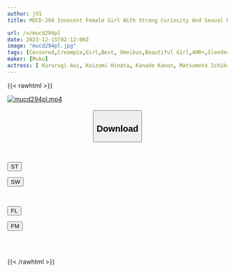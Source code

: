 ```yaml
---
author: j91
title: MUCD-294 Innocent Female Girl With Strong Curiosity And Sexual Desire. 13 People, 4 Hours.

url: /v/mucd294pl
date: 2023-12-15T02:12:00Z
image: "mucd294pl.jpg"
tags: [Censored,Creampie,Girl,Best, Omnibus,Beautiful Girl,4HR+,Slender	 ]
maker: [Muku]
actress: [ Kururugi Aoi, Koizumi Hinata, Kanade Kanon, Matsumoto Ichika, Shiraishi Kanna, Ishihara Nozomi, Kudou Rara , Yokomiya Nanami, Horinaka Mirai, Natsumi Yurika]
---
```



{{< rawhtml >}}

<div class="video" data-videoid="3x2Xmapg9GudJlV">
    <a href="javascript:;">
        <img src="/v/mucd294pl/mucd294pl.jpg" width="WIDTH" height="HEIGHT" alt="mucd294pl.mp4" loading="lazy">
    </a>
</div>

<script type="text/javascript" src="https://j91.asia/asset/on-demand-st.js"></script>

<br>
  <link rel="stylesheet" href="https://j91.asia/asset/bs5.css">
  
  <center>
  <button class="btn btn-primary" type="button" data-bs-toggle="collapse" data-bs-target=".multi-collapse" aria-expanded="false" aria-controls="multiCollapseExample1 multiCollapseExample2"><h2>Download</h2></button></center>
</p>
<div class="row">
  <div class="col">
    <div class="collapse multi-collapse" id="multiCollapseExample1">
      <div class="card card-body">
	      	      <br>
<div class="buttons">  
<p><a href="https://streamtape.to/v/3x2Xmapg9GudJlV" target="_blank"><button class="btn-hover color-3"><i class="fa fa-download"></i> ST</button></a></p>
<p><a href="https://flaswish.com/q1vxbvwnyhf5" target="_blank"><button class="btn-hover color-2"><i class="fa fa-download"></i> SW</button></a></p></div>
    </div>
  </div>
</div>
  <div class="col">
    <div class="collapse multi-collapse" id="multiCollapseExample2">
      <div class="card card-body">
	      <br>
<div class="buttons">
<p><a href="javascript:;" target="_blank"><button class="btn-hover color-9"><i class="fa fa-download"></i> FL</button></a></p>
<p><a href="javascript:;" target="_blank"><button class="btn-hover color-8"><i class="fa fa-download"></i> FM</button></a></p></div>
<br><br>
      </div>
    </div>
  </div>
</div>

{{< /rawhtml >}}